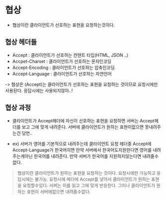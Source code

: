 # 협상

- 협상이란 클라이언트가 선호하는 표현을 요청하는것이다.

## 협상 헤더들

- Accept : 클라이언트가 선호하는 컨텐트 타입(HTML, JSON ..)
- Accpet-Charset : 클라이언트가 선호하는 문자인코딩
- Accept-Encoding : 클라이언트가 선호하는 압축인코딩.
- Accept-Language : 클라이언트가 선호하는 자연언어

-> 협상은 (Accept)는 클라이언트가 선호하는 표현을 요청하는 것이므로 요청시에만 사용된다. 응답시에는 사용되지않아..!

## 협상 과정

- 클라이언트가 Accept헤더에 자신이 선호하는 표현을 요청하면 서버는 Accept헤더를 보고 그에 맞게 내려준다. 서버에 클라이언트가 원하는 표현이없으면 못내려주는건 당연..

- ex) 서버가 영어를 기본적으로 내려주는데 클라이언트 요청 헤더중 Accept에 Accept-Language가 한국어이면 만약 서버에서 한국어도지원한다면 영어를 내려주는게아닌 한국어를 내려준다. 만약 서버가 한국어를 지원하지않는다면 내려줄수없다.

> 협상이란 클라이언트가 원하는 표현을 요청하는 것이다. 요청시에만 가능하고 응답시에는 불가능. 요청시에 헤더에 Accept를 넣어서 클라이언트가 원하는 표현을 요청할수있다. 서버는 이를 읽고 그에 맞게 반응한다. 그러나 클라이언트가 원하는 표현이 서버에없으면 내려줄수없다.
